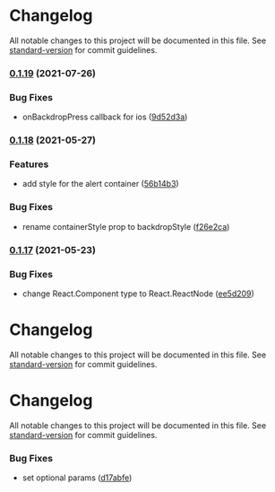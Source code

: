 # Changelog

All notable changes to this project will be documented in this file. See [standard-version](https://github.com/conventional-changelog/standard-version) for commit guidelines.

### [0.1.19](https://github.com/MaiconGilton/react-native-customisable-alert/compare/v0.1.18...v0.1.19) (2021-07-26)


### Bug Fixes

* onBackdropPress callback for ios ([9d52d3a](https://github.com/MaiconGilton/react-native-customisable-alert/commit/9d52d3af2569893d0227ca83f2c6fc5d8b791363))

### [0.1.18](https://github.com/MaiconGilton/react-native-customisable-alert/compare/v0.1.17...v0.1.18) (2021-05-27)


### Features

* add style for the alert container ([56b14b3](https://github.com/MaiconGilton/react-native-customisable-alert/commit/56b14b3d3a5cc996bf6e82fe9cb4b62ec8c743d5))


### Bug Fixes

* rename containerStyle prop to backdropStyle ([f26e2ca](https://github.com/MaiconGilton/react-native-customisable-alert/commit/f26e2ca77abbfec93227f63ada5bbf28b2cb38b9))

### [0.1.17](https://github.com/MaiconGilton/react-native-customisable-alert/compare/v0.1.15...v0.1.17) (2021-05-23)


### Bug Fixes

* change React.Component type to React.ReactNode ([ee5d209](https://github.com/MaiconGilton/react-native-customisable-alert/commit/ee5d209e0f9d538f3c25c09ca3f31451c3dfa1cd))

# Changelog

All notable changes to this project will be documented in this file. See [standard-version](https://github.com/conventional-changelog/standard-version) for commit guidelines.

# Changelog

All notable changes to this project will be documented in this file. See [standard-version](https://github.com/conventional-changelog/standard-version) for commit guidelines.

### Bug Fixes

* set optional params ([d17abfe](https://github.com/MaiconGilton/react-native-customisable-alert/commit/d17abfe1560089f556b7c878bb740733f5aa9864))
